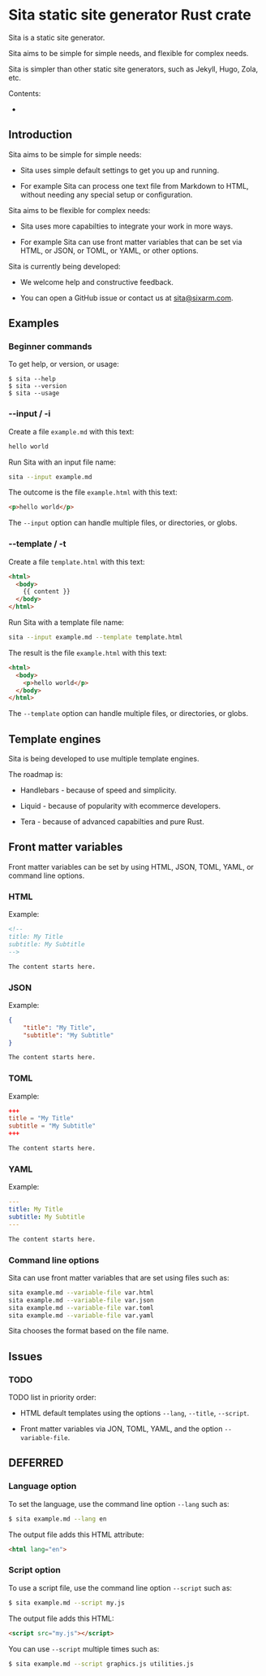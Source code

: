 # Sita static site generator Rust crate

Sita is a static site generator.

Sita aims to be simple for simple needs, and flexible for complex needs.

Sita is simpler than other static site generators, such as Jekyll, Hugo, Zola, etc.

Contents:

* [](#)


## Introduction


Sita aims to be simple for simple needs:

* Sita uses simple default settings to get you up and running.

* For example Sita can process one text file from Markdown to HTML,
  without needing any special setup or configuration.

Sita aims to be flexible for complex needs:

* Sita uses more capabilties to integrate your work in more ways.

* For example Sita can use front matter variables that can be set
  via HTML, or JSON, or TOML, or YAML, or other options.

Sita is currently being developed:

* We welcome help and constructive feedback.

* You can open a GitHub issue or contact us at sita@sixarm.com.


## Examples


### Beginner commands

To get help, or version, or usage:

```
$ sita --help
$ sita --version
$ sita --usage
```


### --input / -i


Create a file `example.md` with this text:

```md
hello world
```

Run Sita with an input file name:

```sh
sita --input example.md
```

The outcome is the file `example.html` with this text:

```html
<p>hello world</p>
```

The `--input` option can handle multiple files, or directories, or globs.


### --template / -t

Create a file `template.html` with this text:

```html
<html>
  <body>
    {{ content }}
  </body>
</html>
```

Run Sita with a template file name:

```sh
sita --input example.md --template template.html
```

The result is the file `example.html` with this text:

```html
<html>
  <body>
    <p>hello world</p>
  </body>
</html>
```

The `--template` option can handle multiple files, or directories, or globs.


## Template engines

Sita is being developed to use multiple template engines.

The roadmap is:

* Handlebars - because of speed and simplicity.

* Liquid - because of popularity with ecommerce developers.

* Tera - because of advanced capabilties and pure Rust.


## Front matter variables

Front matter variables can be set by using HTML, JSON, TOML, YAML, or command line options.


### HTML

Example:

```html
<!--
title: My Title
subtitle: My Subtitle
-->
```
```md
The content starts here.
```


### JSON

Example:

```json
{
    "title": "My Title",
    "subtitle": "My Subtitle"
}
```
```md
The content starts here.
```


### TOML

Example:

```toml
+++
title = "My Title"
subtitle = "My Subtitle"
+++
```
```md
The content starts here.
```


### YAML

Example:

```yaml
---
title: My Title
subtitle: My Subtitle
---
```
```md
The content starts here.
```


### Command line options

Sita can use front matter variables that are set using files such as:

```sh
sita example.md --variable-file var.html
sita example.md --variable-file var.json
sita example.md --variable-file var.toml
sita example.md --variable-file var.yaml
```

Sita chooses the format based on the file name.


## Issues


### TODO

TODO list in priority order:

* HTML default templates using the options `--lang`, `--title`, `--script`.

* Front matter variables via JON, TOML, YAML, and the option `--variable-file`.


## DEFERRED


### Language option

To set the language, use the command line option `--lang` such as:

```sh
$ sita example.md --lang en
```

The output file adds this HTML attribute:

```html
<html lang="en">
```


### Script option

To use a script file, use the command line option `--script` such as:

```sh
$ sita example.md --script my.js
```

The output file adds this HTML:

```html
<script src="my.js"></script>
```

You can use `--script` multiple times such as:

```sh
$ sita example.md --script graphics.js utilities.js
```
